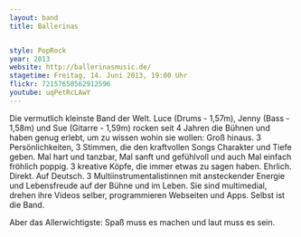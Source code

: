 ```yaml
---
layout: band
title: Ballerinas


style: PopRock
year: 2013
website: http://ballerinasmusic.de/
stagetime: Freitag, 14. Juni 2013, 19:00 Uhr
flickr: 72157650562912596
youtube: uqPetRcLAwY
---
```

Die vermutlich kleinste Band der Welt. Luce (Drums - 1,57m), Jenny (Bass - 1,58m) und Sue (Gitarre - 1,59m) rocken seit 4 Jahren die Bühnen und haben genug erlebt, um zu wissen wohin sie wollen: Groß hinaus. 3 Persönlichkeiten, 3 Stimmen, die den kraftvollen Songs Charakter und Tiefe geben. Mal hart und tanzbar, Mal sanft und gefühlvoll und auch Mal einfach fröhlich poppig. 3 kreative Köpfe, die immer etwas zu sagen haben. Ehrlich. Direkt. Auf Deutsch. 3 Multiinstrumentalistinnen mit ansteckender Energie und Lebensfreude auf der Bühne und im Leben. Sie sind multimedial, drehen ihre Videos selber, programmieren Webseiten und Apps. Selbst ist die Band.


Aber das Allerwichtigste: Spaß muss es machen und laut muss es sein.
